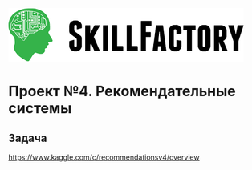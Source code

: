 ![Title PNG "Skill Factory"](/assets/skillfactory_logo.png)
# Проект №4. Рекомендательные системы

## Задача

https://www.kaggle.com/c/recommendationsv4/overview



